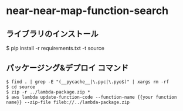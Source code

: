 # near-near-map-function-search


## ライブラリのインストール
$ pip install -r requirements.txt -t source

## パッケージング&デプロイ コマンド
```
$ find . | grep -E "(__pycache__|\.pyc|\.pyo$)" | xargs rm -rf
$ cd source
$ zip -r ../lambda-package.zip *
$ aws lambda update-function-code --function-name {{your function name}} --zip-file fileb://../lambda-package.zip
```
